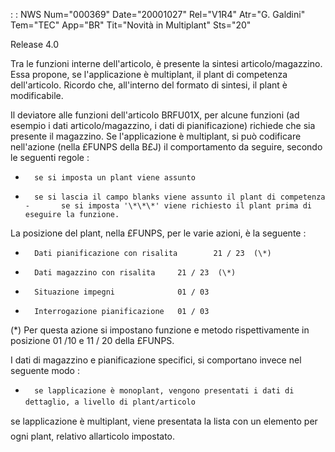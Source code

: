  :  : NWS Num="000369" Date="20001027" Rel="V1R4" Atr="G. Galdini" Tem="TEC" App="BR" Tit="Novità in Multiplant" Sts="20"

Release 4.0

Tra le funzioni interne dell'articolo, è presente la sintesi articolo/magazzino. Essa propone, se l'applicazione è multiplant, il plant di competenza dell'articolo. Ricordo che, all'interno del formato di sintesi, il plant è modificabile.

Il deviatore alle funzioni dell'articolo BRFU01X, per alcune funzioni (ad esempio i dati articolo/magazzino, i dati di pianificazione) richiede che sia presente il magazzino. Se l'applicazione è multiplant, si può codificare nell'azione (nella £FUNPS della B£J) il comportamento da seguire, secondo le seguenti regole : 
   -       se si imposta un plant viene assunto
   -       se si lascia il campo blanks viene assunto il plant di competenza    -       se si imposta '\*\*\*' viene richiesto il plant prima di eseguire la funzione.

La posizione del plant, nella £FUNPS, per le varie azioni, è la seguente : 
   -       Dati pianificazione con risalita        21 / 23  (\*)
   -       Dati magazzino con risalita     21 / 23  (\*)
   -       Situazione impegni              01 / 03
   -       Interrogazione pianificazione   01 / 03

(\*)        Per questa azione si impostano funzione e metodo rispettivamente in posizione 01 /10 e 11 / 20 della £FUNPS.

I dati di magazzino e pianificazione specifici, si comportano invece nel seguente modo : 
   -       se lapplicazione è monoplant, vengono presentati i dati di dettaglio, a livello di plant/articolo
se lapplicazione è multiplant, viene presentata la lista con un elemento per ogni plant, relativo
allarticolo impostato.




